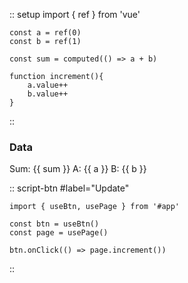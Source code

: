 :: setup
    import { ref } from 'vue'

    const a = ref(0)
    const b = ref(1)

    const sum = computed(() => a + b)

    function increment(){
        a.value++
        b.value++
    }
::

### Data

Sum: {{ sum }}
A: {{ a }}
B: {{ b }}

:: script-btn
    #label="Update"
    
    import { useBtn, usePage } from '#app'

    const btn = useBtn()
    const page = usePage()

    btn.onClick(() => page.increment())
::
